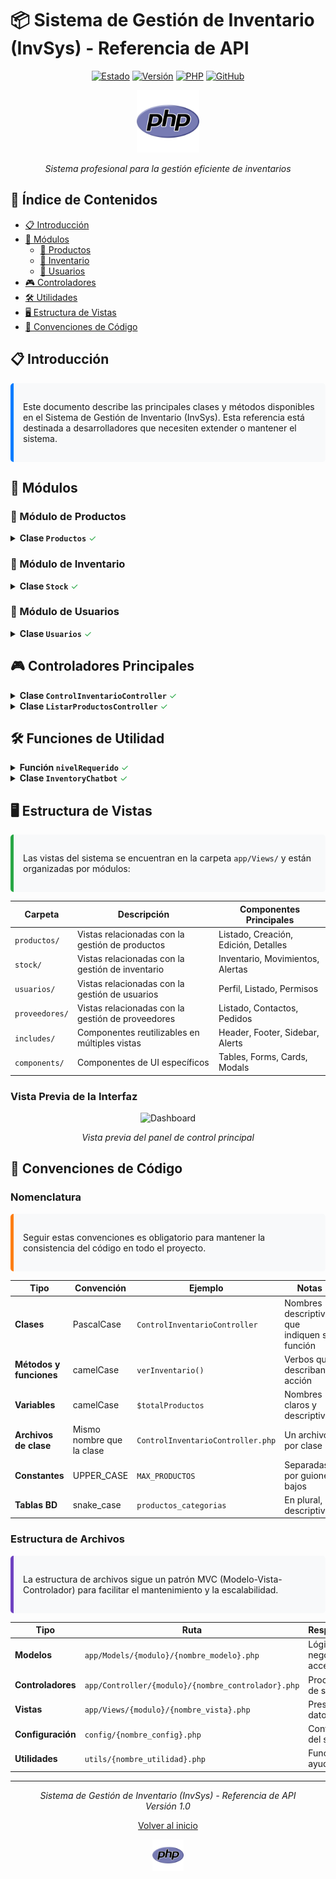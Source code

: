 # 📦 Sistema de Gestión de Inventario (InvSys) - Referencia de API

<div align="center">

[![Estado](https://img.shields.io/badge/Estado-Activo-success?style=for-the-badge)]() 
[![Versión](https://img.shields.io/badge/Versión-1.0-blue?style=for-the-badge)]() 
[![PHP](https://img.shields.io/badge/PHP-7.4+-purple?style=for-the-badge&logo=php)]() 
[![GitHub](https://img.shields.io/badge/GitHub-Repositorio-black?style=for-the-badge&logo=github)]()

<img src="https://raw.githubusercontent.com/devicons/devicon/master/icons/php/php-original.svg" width="100" height="100">

*Sistema profesional para la gestión eficiente de inventarios*

</div>

## 📑 Índice de Contenidos

- [📋 Introducción](#-introducción)
- [🧩 Módulos](#-módulos)
  - [📝 Productos](#-módulo-de-productos)
  - [🏬 Inventario](#-módulo-de-inventario)
  - [👥 Usuarios](#-módulo-de-usuarios)
- [🎮 Controladores](#-controladores-principales)
- [🛠️ Utilidades](#-funciones-de-utilidad)
- [🖥️ Estructura de Vistas](#-estructura-de-vistas)
- [📏 Convenciones de Código](#-convenciones-de-código)

## 📋 Introducción

<div style="background-color: #f8f9fa; padding: 15px; border-radius: 5px; border-left: 5px solid #007bff;">

Este documento describe las principales clases y métodos disponibles en el Sistema de Gestión de Inventario (InvSys). Esta referencia está destinada a desarrolladores que necesiten extender o mantener el sistema.

</div>

## 🧩 Módulos

### 📝 Módulo de Productos

<details>
<summary><strong>Clase <code>Productos</code></strong> <span style="color: #28a745;">✓</span></summary>

**Ubicación**: `app/Models/productos/productos.php`

#### Diagrama de Relaciones

```mermaid
graph TD
    Productos --> Database[(Base de Datos)]
    Productos --> Categorias
    Productos --> Proveedores
```

#### Métodos Principales

| Método | Descripción | Retorno |
|--------|-------------|---------|  
| `__construct($conn)` | Inicializa el modelo con la conexión a la base de datos. | `void` |
| `validarProducto($id_producto)` | Verifica si un producto existe en la base de datos. | `boolean` |
| `obtenerProductos()` | Retorna todos los productos activos. | `array` |
| `obtenerProductosConPaginacion($limit, $offset)` | Retorna productos con paginación para mostrar en listados. | `array` |
| `contarTotalProductos()` | Cuenta el número total de productos activos en el sistema. | `int` |
| `eliminarProducto($id_producto)` | Realiza una eliminación lógica de un producto (cambia su estado a inactivo). | `boolean` |

#### Ejemplo de Uso

```php
// Ejemplo de uso
$productos = new Productos($conn);
$listaProductos = $productos->obtenerProductos();

// Ejemplo de paginación
$pagina = 1;
$porPagina = 10;
$offset = ($pagina - 1) * $porPagina;
$productosPaginados = $productos->obtenerProductosConPaginacion($porPagina, $offset);
```

> **Nota**: Todos los métodos de eliminación realizan borrados lógicos, no físicos, para mantener la integridad referencial.

</details>

### 🏬 Módulo de Inventario

<details>
<summary><strong>Clase <code>Stock</code></strong> <span style="color: #28a745;">✓</span></summary>

**Ubicación**: `app/Models/stock/stock.php`

#### Diagrama de Relaciones

```mermaid
graph TD
    Stock --> Database[(Base de Datos)]
    Stock --> Productos
    Stock --> Almacenes
```

#### Métodos Principales

| Método | Descripción | Retorno |
|--------|-------------|---------|  
| `__construct($conn)` | Inicializa el modelo con la conexión a la base de datos. | `void` |
| `verInventario($id_almacen)` | Retorna el inventario completo de un almacén específico. | `array` |
| `obtenerAlmacenes()` | Retorna la lista de todos los almacenes disponibles. | `array` |
| `obtenerMovimientosRecientes()` | Retorna los últimos movimientos de inventario registrados. | `array` |
| `obtenerProductosBajoStock()` | Retorna productos que están por debajo del nivel mínimo de stock. | `array` |

#### Ejemplo de Uso

```php
// Ejemplo de uso
$stock = new Stock($conn);
$inventario = $stock->verInventario(1); // Inventario del almacén con ID 1

// Verificar productos con bajo stock
$productosBajoStock = $stock->obtenerProductosBajoStock();
foreach ($productosBajoStock as $producto) {
    echo "Alerta: {$producto['nombre']} está por debajo del stock mínimo";
}
```

> **Importante**: El sistema genera alertas automáticas para productos con bajo stock.

</details>

### 👥 Módulo de Usuarios

<details>
<summary><strong>Clase <code>Usuarios</code></strong> <span style="color: #28a745;">✓</span></summary>

**Ubicación**: `app/Models/usuarios/usuarios.php`

#### Diagrama de Relaciones

```mermaid
graph TD
    Usuarios --> Database[(Base de Datos)]
    Usuarios --> Permisos
    Usuarios --> Logs
```

#### Métodos Principales

| Método | Descripción | Retorno |
|--------|-------------|---------|  
| `__construct($conn)` | Inicializa el modelo con la conexión a la base de datos. | `void` |
| `validarUsuario($email, $password)` | Verifica las credenciales de un usuario para el inicio de sesión. | `array/boolean` |
| `crearUsuario($nombre, $apellido, $email, $password, $nivel_acceso)` | Crea un nuevo usuario en el sistema. | `int/boolean` |
| `actualizarUsuario($id_usuario, $nombre, $apellido, $email, $nivel_acceso)` | Actualiza la información de un usuario existente. | `boolean` |
| `cambiarPassword($id_usuario, $nueva_password)` | Actualiza la contraseña de un usuario. | `boolean` |

#### Ejemplo de Uso

```php
// Ejemplo de uso para login
$usuarios = new Usuarios($conn);
$resultado = $usuarios->validarUsuario('usuario@ejemplo.com', 'contraseña');

// Crear un nuevo usuario
$nuevoUsuario = $usuarios->crearUsuario('Juan', 'Pérez', 'juan@ejemplo.com', 'contraseña123', 2);
if ($nuevoUsuario) {
    echo "Usuario creado con ID: $nuevoUsuario";
}
```

> **Seguridad**: Todas las contraseñas se almacenan utilizando hash bcrypt para mayor seguridad.

</details>

## 🎮 Controladores Principales

<details>
<summary><strong>Clase <code>ControlInventarioController</code></strong> <span style="color: #28a745;">✓</span></summary>

**Ubicación**: `app/Controller/stock/verInventarioController.php`

#### Diagrama de Flujo

```mermaid
flowchart LR
    A[Usuario] --> B[ControlInventarioController]
    B --> C{Verificar Permisos}
    C -->|Autorizado| D[Obtener Datos]
    C -->|No Autorizado| E[Error 403]
    D --> F[Renderizar Vista]
```

#### Métodos Principales

| Método | Descripción | Retorno |
|--------|-------------|---------|  
| `__construct($conn)` | Inicializa el controlador con la conexión a la base de datos. | `void` |
| `verInventario()` | Procesa la solicitud para ver el inventario de un almacén específico. | `array` |
| `obtenerListas()` | Obtiene las listas necesarias para mostrar en el formulario de stock. | `array` |

#### Ejemplo de Uso

```php
// Ejemplo de uso
$controlador = new ControlInventarioController($conn);
$datos = $controlador->verInventario();

// Renderizar vista con los datos
require_once 'app/Views/stock/verInventario.php';
```

</details>

<details>
<summary><strong>Clase <code>ListarProductosController</code></strong> <span style="color: #28a745;">✓</span></summary>

**Ubicación**: `app/Controller/productos/listarProductosController.php`

#### Diagrama de Flujo

```mermaid
flowchart LR
    A[Usuario] --> B[ListarProductosController]
    B --> C[Obtener Parámetros]
    C --> D[Consultar Productos]
    D --> E[Calcular Paginación]
    E --> F[Renderizar Vista]
```

#### Métodos Principales

| Método | Descripción | Retorno |
|--------|-------------|---------|  
| `__construct($conn)` | Inicializa el controlador con la conexión a la base de datos. | `void` |
| `listarProductos()` | Procesa la solicitud para listar productos con paginación. | `array` |

#### Ejemplo de Uso

```php
// Ejemplo de uso
$controlador = new ListarProductosController($conn);
$datos = $controlador->listarProductos();

// Renderizar vista con los datos
require_once 'app/Views/productos/listarProductos.php';
```

</details>

## 🛠️ Funciones de Utilidad

<details>
<summary><strong>Función <code>nivelRequerido</code></strong> <span style="color: #28a745;">✓</span></summary>

**Ubicación**: `config/funciones.php`

#### Descripción

Verifica si el usuario actual tiene el nivel de acceso requerido para acceder a una funcionalidad.

#### Sintaxis

```php
nivelRequerido($nivel_minimo)
```

#### Parámetros

| Parámetro | Tipo | Descripción |
|-----------|------|-------------|
| `$nivel_minimo` | `int` | Nivel mínimo de acceso requerido |

#### Retorno

`boolean` - `true` si el usuario tiene acceso, `false` en caso contrario.

#### Ejemplo de Uso

```php
// Ejemplo de uso
if (nivelRequerido(2)) {
    // El usuario tiene acceso a esta funcionalidad
    mostrarPanelAdministracion();
} else {
    // Redirigir o mostrar error
    header('Location: acceso_denegado.php');
}
```

</details>

<details>
<summary><strong>Clase <code>InventoryChatbot</code></strong> <span style="color: #28a745;">✓</span></summary>

**Ubicación**: `chatbot_ollama.php`

#### Diagrama de Flujo

```mermaid
sequenceDiagram
    participant U as Usuario
    participant C as InventoryChatbot
    participant DB as Base de Datos
    participant LLM as Modelo LLM
    
    U->>C: processQuery(consulta)
    C->>DB: Consultar datos
    DB-->>C: Resultados
    C->>LLM: Generar respuesta
    LLM-->>C: Respuesta generada
    C-->>U: Respuesta final
```

#### Métodos Principales

| Método | Descripción | Retorno |
|--------|-------------|---------|  
| `__construct()` | Inicializa el chatbot con la conexión a la base de datos y configura el prompt del sistema. | `void` |
| `processQuery($query)` | Procesa una consulta en lenguaje natural y devuelve la respuesta. | `string` |

#### Ejemplo de Uso

```php
// Ejemplo de uso
$chatbot = new InventoryChatbot();
$respuesta = $chatbot->processQuery('¿Cuántos productos tenemos en stock?');
echo $respuesta; // Muestra la respuesta generada

// Integración en interfaz de usuario
$pregunta = $_POST['pregunta'] ?? '';
if (!empty($pregunta)) {
    $chatbot = new InventoryChatbot();
    $respuesta = $chatbot->processQuery($pregunta);
    echo json_encode(['respuesta' => $respuesta]);
}
```

> **Nota**: El chatbot utiliza un modelo de lenguaje para interpretar consultas en lenguaje natural y convertirlas en consultas SQL.

</details>

## 🖥️ Estructura de Vistas

<div style="background-color: #f8f9fa; padding: 15px; border-radius: 5px; border-left: 5px solid #28a745;">

Las vistas del sistema se encuentran en la carpeta `app/Views/` y están organizadas por módulos:

</div>

| Carpeta | Descripción | Componentes Principales |
|---------|-------------|-------------------------|
| `productos/` | Vistas relacionadas con la gestión de productos | Listado, Creación, Edición, Detalles |
| `stock/` | Vistas relacionadas con la gestión de inventario | Inventario, Movimientos, Alertas |
| `usuarios/` | Vistas relacionadas con la gestión de usuarios | Perfil, Listado, Permisos |
| `proveedores/` | Vistas relacionadas con la gestión de proveedores | Listado, Contactos, Pedidos |
| `includes/` | Componentes reutilizables en múltiples vistas | Header, Footer, Sidebar, Alerts |
| `components/` | Componentes de UI específicos | Tables, Forms, Cards, Modals |

### Vista Previa de la Interfaz

<div align="center">

![Dashboard](https://via.placeholder.com/800x400?text=Dashboard+Preview)

*Vista previa del panel de control principal*

</div>

## 📏 Convenciones de Código

### Nomenclatura

<div style="background-color: #f8f9fa; padding: 15px; border-radius: 5px; border-left: 5px solid #fd7e14;">

Seguir estas convenciones es obligatorio para mantener la consistencia del código en todo el proyecto.

</div>

| Tipo | Convención | Ejemplo | Notas |
|------|------------|---------|-------|
| **Clases** | PascalCase | `ControlInventarioController` | Nombres descriptivos que indiquen su función |
| **Métodos y funciones** | camelCase | `verInventario()` | Verbos que describan la acción |
| **Variables** | camelCase | `$totalProductos` | Nombres claros y descriptivos |
| **Archivos de clase** | Mismo nombre que la clase | `ControlInventarioController.php` | Un archivo por clase |
| **Constantes** | UPPER_CASE | `MAX_PRODUCTOS` | Separadas por guiones bajos |
| **Tablas BD** | snake_case | `productos_categorias` | En plural, descriptivas |

### Estructura de Archivos

<div style="background-color: #f8f9fa; padding: 15px; border-radius: 5px; border-left: 5px solid #6f42c1;">

La estructura de archivos sigue un patrón MVC (Modelo-Vista-Controlador) para facilitar el mantenimiento y la escalabilidad.

</div>

| Tipo | Ruta | Responsabilidad |
|------|------|---------------|
| **Modelos** | `app/Models/{modulo}/{nombre_modelo}.php` | Lógica de negocio y acceso a datos |
| **Controladores** | `app/Controller/{modulo}/{nombre_controlador}.php` | Procesamiento de solicitudes |
| **Vistas** | `app/Views/{modulo}/{nombre_vista}.php` | Presentación de datos |
| **Configuración** | `config/{nombre_config}.php` | Configuraciones del sistema |
| **Utilidades** | `utils/{nombre_utilidad}.php` | Funciones de ayuda |

---

<div align="center">

*Sistema de Gestión de Inventario (InvSys) - Referencia de API*  
*Versión 1.0*

[Volver al inicio](#-sistema-de-gestión-de-inventario-invsys---referencia-de-api)

<img src="https://raw.githubusercontent.com/devicons/devicon/master/icons/php/php-original.svg" width="50" height="50">

</div>
